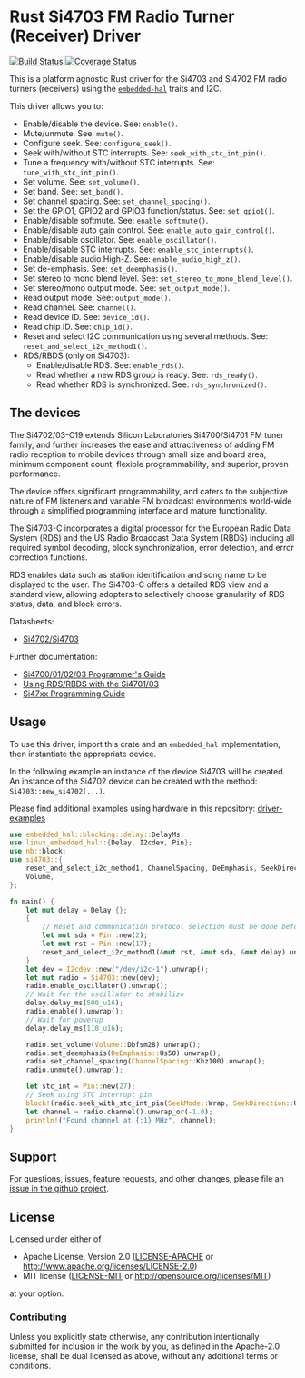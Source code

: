 # Rust Si4703 FM Radio Turner (Receiver) Driver

<!--TODO
[![crates.io](https://img.shields.io/crates/v/si4703.svg)](https://crates.io/crates/si4703)
[![Docs](https://docs.rs/si4703/badge.svg)](https://docs.rs/si4703)
-->
[![Build Status](https://travis-ci.org/eldruin/si4703-rs.svg?branch=master)](https://travis-ci.org/eldruin/si4703-rs)
[![Coverage Status](https://coveralls.io/repos/github/eldruin/si4703-rs/badge.svg?branch=master)](https://coveralls.io/github/eldruin/si4703-rs?branch=master)

This is a platform agnostic Rust driver for the Si4703 and Si4702 FM radio turners
(receivers) using the [`embedded-hal`] traits and I2C.

This driver allows you to:
- Enable/disable the device. See: `enable()`.
- Mute/unmute. See: `mute()`.
- Configure seek. See: `configure_seek()`.
- Seek with/without STC interrupts. See: `seek_with_stc_int_pin()`.
- Tune a frequency with/without STC interrupts. See: `tune_with_stc_int_pin()`.
- Set volume. See: `set_volume()`.
- Set band. See: `set_band()`.
- Set channel spacing. See: `set_channel_spacing()`.
- Set the GPIO1, GPIO2 and GPIO3 function/status. See: `set_gpio1()`.
- Enable/disable softmute. See: `enable_softmute()`.
- Enable/disable auto gain control. See: `enable_auto_gain_control()`.
- Enable/disable oscillator. See: `enable_oscillator()`.
- Enable/disable STC interrupts. See: `enable_stc_interrupts()`.
- Enable/disable audio High-Z. See: `enable_audio_high_z()`.
- Set de-emphasis. See: `set_deemphasis()`.
- Set stereo to mono blend level. See: `set_stereo_to_mono_blend_level()`.
- Set stereo/mono output mode. See: `set_output_mode()`.
- Read output mode. See: `output_mode()`.
- Read channel. See: `channel()`.
- Read device ID. See: `device_id()`.
- Read chip ID. See: `chip_id()`.
- Reset and select I2C communication using several methods. See: `reset_and_select_i2c_method1()`.
- RDS/RBDS (only on Si4703):
    - Enable/disable RDS. See: `enable_rds()`.
    - Read whether a new RDS group is ready. See: `rds_ready()`.
    - Read whether RDS is synchronized. See: `rds_synchronized()`.

<!--TODO
[Introductory blog post](https://blog.eldruin.com/...)
-->

## The devices

The Si4702/03-C19 extends Silicon Laboratories Si4700/Si4701 FM tuner
family, and further increases the ease and attractiveness of adding FM
radio reception to mobile devices through small size and board area,
minimum component count, flexible programmability, and superior, proven
performance.

The device offers significant programmability, and caters to the
subjective nature of FM listeners and variable FM broadcast environments
world-wide through a simplified programming interface and
mature functionality.

The Si4703-C incorporates a digital processor for the European Radio Data
System (RDS) and the US Radio Broadcast Data System (RBDS) including all
required symbol decoding, block synchronization, error detection, and
error correction functions.

RDS enables data such as station identification and song name to be
displayed to the user. The Si4703-C offers a detailed RDS view and a
standard view, allowing adopters to selectively choose granularity of RDS
status, data, and block errors.

Datasheets:
- [Si4702/Si4703](https://www.silabs.com/documents/public/data-sheets/Si4702-03-C19.pdf)

Further documentation:
- [Si4700/01/02/03 Programmer's Guide](https://www.silabs.com/documents/public/application-notes/AN230.pdf)
- [Using RDS/RBDS with the Si4701/03](https://www.silabs.com/documents/public/application-notes/AN243.pdf)
- [Si47xx Programming Guide](https://www.silabs.com/documents/public/application-notes/AN332.pdf)

## Usage

To use this driver, import this crate and an `embedded_hal` implementation,
then instantiate the appropriate device.

In the following example an instance of the device Si4703 will be created.
An instance of the Si4702 device can be created with the method:
`Si4703::new_si4702(...)`.

Please find additional examples using hardware in this repository: [driver-examples]

[driver-examples]: https://github.com/eldruin/driver-examples

```rust
use embedded_hal::blocking::delay::DelayMs;
use linux_embedded_hal::{Delay, I2cdev, Pin};
use nb::block;
use si4703::{
    reset_and_select_i2c_method1, ChannelSpacing, DeEmphasis, SeekDirection, SeekMode, Si4703,
    Volume,
};

fn main() {
    let mut delay = Delay {};
    {
        // Reset and communication protocol selection must be done beforehand
        let mut sda = Pin::new(2);
        let mut rst = Pin::new(17);
        reset_and_select_i2c_method1(&mut rst, &mut sda, &mut delay).unwrap();
    }
    let dev = I2cdev::new("/dev/i2c-1").unwrap();
    let mut radio = Si4703::new(dev);
    radio.enable_oscillator().unwrap();
    // Wait for the oscillator to stabilize
    delay.delay_ms(500_u16);
    radio.enable().unwrap();
    // Wait for powerup
    delay.delay_ms(110_u16);

    radio.set_volume(Volume::Dbfsm28).unwrap();
    radio.set_deemphasis(DeEmphasis::Us50).unwrap();
    radio.set_channel_spacing(ChannelSpacing::Khz100).unwrap();
    radio.unmute().unwrap();

    let stc_int = Pin::new(27);
    // Seek using STC interrupt pin
    block!(radio.seek_with_stc_int_pin(SeekMode::Wrap, SeekDirection::Up, &stc_int)).unwrap();
    let channel = radio.channel().unwrap_or(-1.0);
    println!("Found channel at {:1} MHz", channel);
}
```

## Support

For questions, issues, feature requests, and other changes, please file an
[issue in the github project](https://github.com/eldruin/si4703-rs/issues).

## License

Licensed under either of

 * Apache License, Version 2.0 ([LICENSE-APACHE](LICENSE-APACHE) or
   http://www.apache.org/licenses/LICENSE-2.0)
 * MIT license ([LICENSE-MIT](LICENSE-MIT) or
   http://opensource.org/licenses/MIT)

at your option.

### Contributing

Unless you explicitly state otherwise, any contribution intentionally submitted
for inclusion in the work by you, as defined in the Apache-2.0 license, shall
be dual licensed as above, without any additional terms or conditions.

[`embedded-hal`]: https://github.com/rust-embedded/embedded-hal
